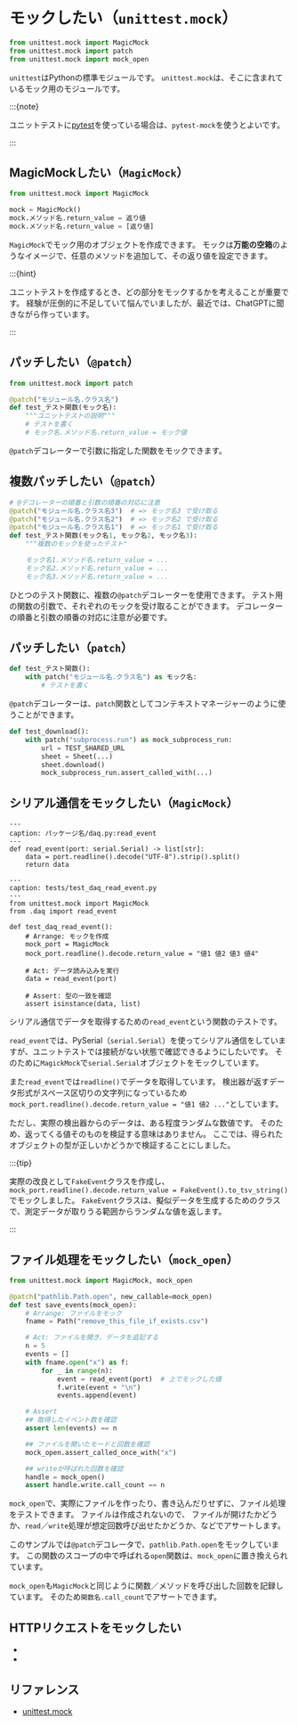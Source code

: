 # モックしたい（``unittest.mock``）

```python
from unittest.mock import MagicMock
from unittest.mock import patch
from unittest.mock import mock_open
```

`unittest`はPythonの標準モジュールです。
`unittest.mock`は、そこに含まれているモック用のモジュールです。

:::{note}

ユニットテストに[pytest](./python-pytest.md)を使っている場合は、`pytest-mock`を使うとよいです。

:::

## MagicMockしたい（``MagicMock``）

```python
from unittest.mock import MagicMock

mock = MagicMock()
mock.メソッド名.return_value = 返り値
mock.メソッド名.return_value = [返り値]
```

`MagicMock`でモック用のオブジェクトを作成できます。
モックは**万能の空箱**のようなイメージで、任意のメソッドを追加して、その返り値を設定できます。

:::{hint}

ユニットテストを作成するとき、どの部分をモックするかを考えることが重要です。
経験が圧倒的に不足していて悩んでいましたが、最近では、ChatGPTに聞きながら作っています。

:::

## パッチしたい（`@patch`）

```python
from unittest.mock import patch

@patch("モジュール名.クラス名")
def test_テスト関数(モック名):
    """ユニットテストの説明"""
    # テストを書く
    # モック名.メソッド名.return_value = モック値
```

``@patch``デコレーターで引数に指定した関数をモックできます。

## 複数パッチしたい（``@patch``）

```python
# @デコレーターの順番と引数の順番の対応に注意
@patch("モジュール名.クラス名3")  # => モック名3 で受け取る
@patch("モジュール名.クラス名2")  # => モック名2 で受け取る
@patch("モジュール名.クラス名1")  # => モック名1 で受け取る
def test_テスト関数(モック名1, モック名2, モック名3):
    """複数のモックを使ったテスト"

    モック名1.メソッド名.return_value = ...
    モック名2.メソッド名.return_value = ...
    モック名3.メソッド名.return_value = ...
```

ひとつのテスト関数に、複数の``@patch``デコレーターを使用できます。
テスト用の関数の引数で、それぞれのモックを受け取ることができます。
デコレーターの順番と引数の順番の対応に注意が必要です。

## パッチしたい（``patch``）

```python
def test_テスト関数():
    with patch("モジュール名.クラス名") as モック名:
        # テストを書く
```

``@patch``デコレーターは、`patch`関数としてコンテキストマネージャーのように使うことができます。

```python
def test_download():
    with patch("subprocess.run") as mock_subprocess_run:
        url = TEST_SHARED_URL
        sheet = Sheet(...)
        sheet.download()
        mock_subprocess_run.assert_called_with(...)
```

## シリアル通信をモックしたい（``MagicMock``）

```{code-block} python
---
caption: パッケージ名/daq.py:read_event
---
def read_event(port: serial.Serial) -> list[str]:
    data = port.readline().decode("UTF-8").strip().split()
    return data
```

```{code-block} python
---
caption: tests/test_daq_read_event.py
---
from unittest.mock import MagicMock
from .daq import read_event

def test_daq_read_event():
    # Arrange: モックを作成
    mock_port = MagicMock
    mock_port.readline().decode.return_value = "値1 値2 値3 値4"

    # Act: データ読み込みを実行
    data = read_event(port)

    # Assert: 型の一致を確認
    assert isinstance(data, list)
```

シリアル通信でデータを取得するための`read_event`という関数のテストです。

``read_event``では、PySerial（`serial.Serial`）を使ってシリアル通信をしていますが、ユニットテストでは接続がない状態で確認できるようにしたいです。
そのために`MagickMock`で``serial.Serial``オブジェクトをモックしています。

また``read_event``では``readline()``でデータを取得しています。
検出器が返すデータ形式がスペース区切りの文字列になっているため
``mock_port.readline().decode.return_value = "値1 値2 ..."``としています。

ただし、実際の検出器からのデータは、ある程度ランダムな数値です。
そのため、返ってくる値そのものを検証する意味はありません。
ここでは、得られたオブジェクトの型が正しいかどうかで検証することにしました。

:::{tip}

実際の改良として``FakeEvent``クラスを作成し、
``mock_port.readline().decode.return_value = FakeEvent().to_tsv_string()``でモックしました。
``FakeEvent``クラスは、擬似データを生成するためのクラスで、測定データが取りうる範囲からランダムな値を返します。

:::

## ファイル処理をモックしたい（``mock_open``）

```python
from unittest.mock import MagicMock, mock_open

@patch("pathlib.Path.open", new_callable=mock_open)
def test save_events(mock_open):
    # Arrange: ファイルをモック
    fname = Path("remove_this_file_if_exists.csv")

    # Act: ファイルを開き、データを追記する
    n = 5
    events = []
    with fname.open("x") as f:
        for _ in range(n):
            event = read_event(port)  # 上でモックした値
            f.write(event + "\n")
            events.append(event)

    # Assert
    ## 取得したイベント数を確認
    assert len(events) == n

    ## ファイルを開いたモードと回数を確認
    mock_open.assert_called_once_with("x")

    ## writeが呼ばれた回数を確認
    handle = mock_open()
    assert handle.write.call_count == n
```

``mock_open``で、実際にファイルを作ったり、書き込んだりせずに、ファイル処理をテストできます。
ファイルは作成されないので、
ファイルが開けたかどうか、``read``／``write``処理が想定回数呼び出せたかどうか、などでアサートします。

このサンプルでは``@patch``デコレータで、``pathlib.Path.open``をモックしています。
この関数のスコープの中で呼ばれる``open``関数は、``mock_open``に置き換えられています。

``mock_open``も``MagicMock``と同じように関数／メソッドを呼び出した回数を記録しています。
そのため``関数名.call_count``でアサートできます。

## HTTPリクエストをモックしたい

- [](./python-requests.md)
- [](./python-httpx.md)

## リファレンス

- [unittest.mock](https://docs.python.org/3/library/unittest.mock.html)
